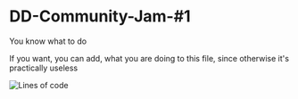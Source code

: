 # DD-Community-Jam-#1
You know what to do

If you want, you can add, what you are doing to this file, since otherwise it's practically useless

![Lines of code](https://img.shields.io/tokei/lines/github/Andreas010/DD-Community-Jam--1)
